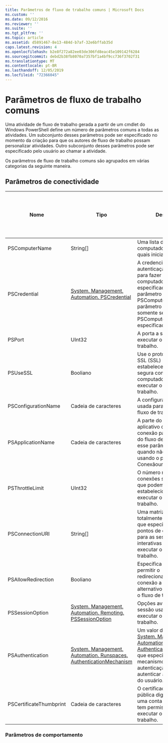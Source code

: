 ```yaml
---
title: Parâmetros de fluxo de trabalho comuns | Microsoft Docs
ms.custom: ''
ms.date: 09/12/2016
ms.reviewer: ''
ms.suite: ''
ms.tgt_pltfrm: ''
ms.topic: article
ms.assetid: d5891467-8e13-484d-b7af-32e6bffab35d
caps.latest.revision: 4
ms.openlocfilehash: b2e8f272a82ee03de306fd8eac45e109142f6284
ms.sourcegitcommit: debd2b38fb8070a7357bf1a4bf9cc736f3702f31
ms.translationtype: MT
ms.contentlocale: pt-BR
ms.lasthandoff: 12/05/2019
ms.locfileid: "72366045"
---
```

# <a name="common-workflow-parameters"></a>Parâmetros de fluxo de trabalho comuns

Uma atividade de fluxo de trabalho gerada a partir de um cmdlet do Windows PowerShell define um número de parâmetros comuns a todas as atividades. Um subconjunto desses parâmetros pode ser especificado no momento da criação para que os autores de fluxo de trabalho possam personalizar atividades. Outro subconjunto desses parâmetros pode ser especificado pelo usuário ao chamar a atividade.

Os parâmetros de fluxo de trabalho comuns são agrupados em várias categorias da seguinte maneira.

## <a name="connectivity-parameters"></a>Parâmetros de conectividade

|Nome|Tipo|Descrição|Pode ser especificado pelo usuário final no momento da execução?|Pode ser especificado pelo autor do fluxo de trabalho no momento da criação?|Pode ser especificado pelo autor do fluxo de trabalho na instanciação?|
|----------|----------|-----------------|-----------------------------------------------------|------------------------------------------------------------|-----------------------------------------------------------|
|PSComputerName|String[]|Uma lista de nomes de computador para os quais iniciar trabalhos.|Sim|Sim|Sim|
|PSCredential|[System. Management. Automation. PSCredential](/dotnet/api/System.Management.Automation.PSCredential)|A credencial de autenticação a ser usada para fazer logon nos computadores especificados pelo parâmetro PSComputerName. Esse parâmetro será válido somente se PSComputerName for especificado.|Sim|Sim|Sim|
|PSPort|UInt32|A porta a ser usada para executar o fluxo de trabalho.|Sim|Sim|Sim|
|PSUseSSL|Booliano|Use o protocolo protocolo SSL (SSL) para estabelecer uma conexão segura com o computador remoto para executar o fluxo de trabalho.|Sim|Sim|Sim|
|PSConfigurationName|Cadeia de caracteres|A configuração de sessão usada para executar o fluxo de trabalho.|Sim|Sim|Sim|
|PSApplicationName|Cadeia de caracteres|A parte do nome do aplicativo do URI de conexão para a execução do fluxo de trabalho. Use esse parâmetro somente quando não estiver usando o parâmetro Conexãouri.|Sim|Sim|Sim|
|PSThrottleLimit|UInt32|O número máximo de conexões simultâneas que podem ser estabelecidas para executar o fluxo de trabalho.|Sim|TBD|Sim|
|PSConnectionURI|String[]|Uma matriz de URIs totalmente qualificados que especificam os pontos de extremidade para as sessões interativas usadas para executar o fluxo de trabalho.|Sim|Sim|Sim|
|PSAllowRedirection|Booliano|Especifica se deve permitir o redirecionamento dessa conexão a um URI alternativo para executar o fluxo de trabalho.|Sim|Sim|Sim|
|PSSessionOption|[System. Management. Automation. Remoting. PSSessionOption](/dotnet/api/System.Management.Automation.Remoting.PSSessionOption)|Opções avançadas para a sessão usada para executar o fluxo de trabalho.|Sim|Sim|Sim|
|PSAuthentication|[System. Management. Automation. Runspaces. AuthenticationMechanism](/dotnet/api/System.Management.Automation.Runspaces.AuthenticationMechanism)|Um valor da enumeração [System. Management. Automation. Runspaces. AuthenticationMechanism](/dotnet/api/System.Management.Automation.Runspaces.AuthenticationMechanism) que especifica o mecanismo de autenticação usado para autenticar as credenciais do usuário.|Sim|Sim|Sim|
|PSCertificateThumbprint|Cadeia de caracteres|O certificado de chave pública digital (X509) de uma conta de usuário que tem permissão para executar o fluxo de trabalho.|Sim|Sim|Sim|

### <a name="behavior-parameters"></a>Parâmetros de comportamento